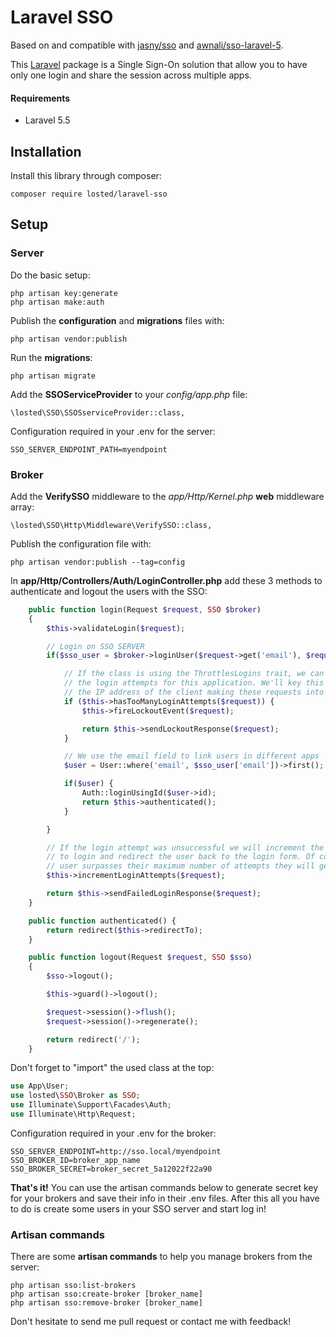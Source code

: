 # Laravel SSO

Based on and compatible with [jasny/sso](https://github.com/jasny/sso) and [awnali/sso-laravel-5](https://github.com/awnali/SSO-laravel-5).

This [Laravel](https://laravel.com) package is a Single Sign-On solution that allow you to have only one login and share the session across multiple apps.

#### Requirements
* Laravel 5.5

## Installation

Install this library through composer:

    composer require losted/laravel-sso

## Setup

### Server

Do the basic setup:

    php artisan key:generate
    php artisan make:auth

Publish the **configuration** and **migrations** files with:

    php artisan vendor:publish

Run the **migrations**:

    php artisan migrate

Add the **SSOServiceProvider** to your _config/app.php_ file:

    \losted\SSO\SSOSserviceProvider::class,

Configuration required in your .env for the server:

    SSO_SERVER_ENDPOINT_PATH=myendpoint

### Broker

Add the **VerifySSO** middleware to the _app/Http/Kernel.php_ **web** middleware array:

    \losted\SSO\Http\Middleware\VerifySSO::class,

Publish the configuration file with:

    php artisan vendor:publish --tag=config

In __app/Http/Controllers/Auth/LoginController.php__  add these 3 methods to authenticate and logout the users with the SSO:

```php
    public function login(Request $request, SSO $broker)
    {
        $this->validateLogin($request);

        // Login on SSO SERVER
        if($sso_user = $broker->loginUser($request->get('email'), $request->get('password'))) {

            // If the class is using the ThrottlesLogins trait, we can automatically throttle
            // the login attempts for this application. We'll key this by the username and
            // the IP address of the client making these requests into this application.
            if ($this->hasTooManyLoginAttempts($request)) {
                $this->fireLockoutEvent($request);

                return $this->sendLockoutResponse($request);
            }

            // We use the email field to link users in different apps
            $user = User::where('email', $sso_user['email'])->first();

            if($user) {
                Auth::loginUsingId($user->id);
                return $this->authenticated();
            }

        }

        // If the login attempt was unsuccessful we will increment the number of attempts
        // to login and redirect the user back to the login form. Of course, when this
        // user surpasses their maximum number of attempts they will get locked out.
        $this->incrementLoginAttempts($request);

        return $this->sendFailedLoginResponse($request);
    }

    public function authenticated() {
        return redirect($this->redirectTo);
    }

    public function logout(Request $request, SSO $sso)
    {
        $sso->logout();

        $this->guard()->logout();

        $request->session()->flush();
        $request->session()->regenerate();

        return redirect('/');
    }
```

Don't forget to "import" the used class at the top:

```php
use App\User;
use losted\SSO\Broker as SSO;
use Illuminate\Support\Facades\Auth;
use Illuminate\Http\Request;
```

Configuration required in your .env for the broker:

    SSO_SERVER_ENDPOINT=http://sso.local/myendpoint
    SSO_BROKER_ID=broker_app_name
    SSO_BROKER_SECRET=broker_secret_5a12022f22a90

**That's it!** You can use the artisan commands below to generate secret key for your brokers and save their info in their .env files. After this all you have to do is create some users in your SSO server and start log in!

### Artisan commands

There are some **artisan commands** to help you manage brokers from the server:

    php artisan sso:list-brokers
    php artisan sso:create-broker [broker_name]
    php artisan sso:remove-broker [broker_name]

Don't hesitate to send me pull request or contact me with feedback!